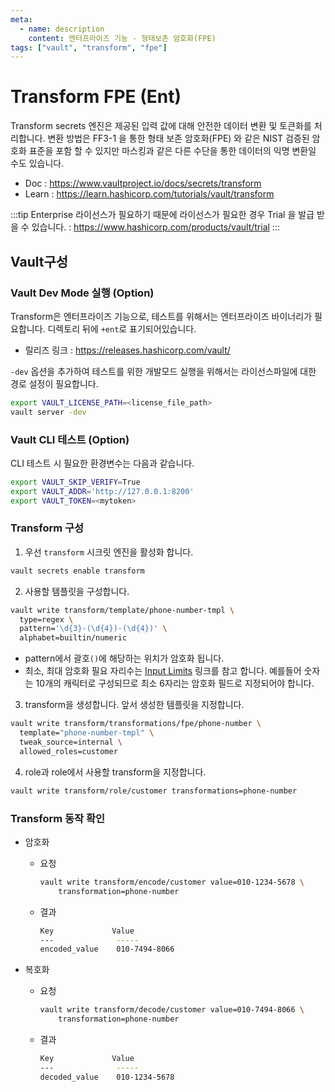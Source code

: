 ```yaml
---
meta:
  - name: description
    content: 엔터프라이즈 기능 - 형태보존 암호화(FPE)
tags: ["vault", "transform", "fpe"]
---
```


# Transform FPE (Ent)

Transform secrets 엔진은 제공된 입력 값에 대해 안전한 데이터 변환 및 토큰화를 처리합니다. 변환 방법은 FF3-1 을 통한 형태 보존 암호화(FPE) 와 같은 NIST 검증된 암호화 표준을 포함 할 수 있지만 마스킹과 같은 다른 수단을 통한 데이터의 익명 변환일 수도 있습니다.
- Doc : https://www.vaultproject.io/docs/secrets/transform
- Learn : https://learn.hashicorp.com/tutorials/vault/transform

:::tip
Enterprise 라이선스가 필요하기 때문에 라이선스가 필요한 경우 Trial 을 발급 받을 수 있습니다.
: <https://www.hashicorp.com/products/vault/trial>
:::

## Vault구성 

### Vault Dev Mode 실행 (Option)

Transform은 엔터프라이즈 기능으로, 테스트를 위해서는 엔터프라이즈 바이너리가 필요합니다. 디렉토리 뒤에 `+ent`로 표기되어있습니다.
- 릴리즈 링크 : <https://releases.hashicorp.com/vault/>

`-dev` 옵션을 추가하여 테스트를 위한 개발모드 실행을 위해서는 라이선스파일에 대한 경로 설정이 필요합니다.

```bash
export VAULT_LICENSE_PATH=<license_file_path>
vault server -dev
```

### Vault CLI 테스트 (Option)

CLI 테스트 시 필요한 환경변수는 다음과 같습니다.

```bash
export VAULT_SKIP_VERIFY=True
export VAULT_ADDR='http://127.0.0.1:8200'
export VAULT_TOKEN=<mytoken>
```

### Transform 구성

1. 우선 `transform` 시크릿 엔진을 활성화 합니다.
  ```bash
  vault secrets enable transform
  ```

2. 사용할 템플릿을 구성합니다. 
  ```bash
  vault write transform/template/phone-number-tmpl \
    type=regex \
    pattern='\d{3}-(\d{4})-(\d{4})' \
    alphabet=builtin/numeric
  ```
  - pattern에서 괄호`()`에 해당하는 위치가 암호화 됩니다.
  - 최소, 최대 암호화 필요 자리수는 [Input Limits](https://www.vaultproject.io/docs/secrets/transform#input-limits) 링크를 참고 합니다. 예를들어 숫자는 10개의 캐릭터로 구성되므로 최소 6자리는 암호화 필드로 지정되어야 합니다.

3. transform을 생성합니다. 앞서 생성한 템플릿을 지정합니다.
  ```bash
  vault write transform/transformations/fpe/phone-number \
    template="phone-number-tmpl" \
    tweak_source=internal \
    allowed_roles=customer
  ```

4. role과 role에서 사용할 transform을 지정합니다.
  ```bash
  vault write transform/role/customer transformations=phone-number
  ```

### Transform 동작 확인

- 암호화
  - 요청
    ```bash
    vault write transform/encode/customer value=010-1234-5678 \
        transformation=phone-number
    ```
  - 결과
    ```bash
    Key             Value
    ---              -----
    encoded_value    010-7494-8066
    ```

- 복호화
  - 요청
    ```bash
    vault write transform/decode/customer value=010-7494-8066 \
        transformation=phone-number
    ```
  - 결과
    ```bash
    Key             Value
    ---              -----
    decoded_value    010-1234-5678
    ```
